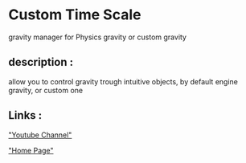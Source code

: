 # Custom Time Scale
gravity manager for Physics gravity or custom gravity

## description :

allow you to control gravity trough intuitive objects, by default engine gravity, or custom one

## Links :
["Youtube Channel"](https://www.youtube.com/channel/UC-_DDdI316_BYs7HlO260OA)

["Home Page"](https://github.com/Light974-M/UnityPersonalDataBank)

